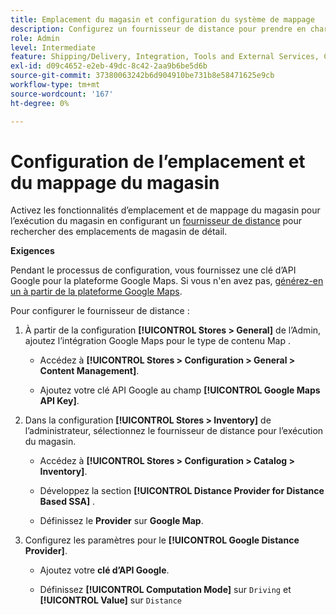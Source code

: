 ```yaml
---
title: Emplacement du magasin et configuration du système de mappage
description: Configurez un fournisseur de distance pour prendre en charge le mappage de l’emplacement du magasin dans l’interface utilisateur de storefront. Les solutions d’exécution de magasin nécessitent un fournisseur de distance pour activer la recherche de magasin de détail, ainsi que d’autres fonctionnalités de mappage et de planification pour le workflow d’exécution de bout en bout.
role: Admin
level: Intermediate
feature: Shipping/Delivery, Integration, Tools and External Services, Configuration
exl-id: d09c4652-e2eb-49dc-8c42-2aa9b6be5d6b
source-git-commit: 37380063242b6d904910be731b8e58471625e9cb
workflow-type: tm+mt
source-wordcount: '167'
ht-degree: 0%

---
```


# Configuration de l’emplacement et du mappage du magasin

Activez les fonctionnalités d’emplacement et de mappage du magasin pour l’exécution du magasin en configurant un [fournisseur de distance](https://experienceleague.adobe.com/en/docs/commerce-admin/inventory/configuration/distance-priority-algorithm) pour rechercher des emplacements de magasin de détail.

**Exigences**

Pendant le processus de configuration, vous fournissez une clé d’API Google pour la plateforme Google Maps. Si vous n&#39;en avez pas, [générez-en un à partir de la plateforme Google Maps](https://experienceleague.adobe.com/en/docs/commerce-admin/inventory/configuration/distance-priority-algorithm#configure-google-maps).

Pour configurer le fournisseur de distance :

1. À partir de la configuration **[!UICONTROL Stores > General]** de l’Admin, ajoutez l’intégration Google Maps pour le type de contenu Map .

   - Accédez à **[!UICONTROL Stores > Configuration  > General > Content Management]**.

   - Ajoutez votre clé API Google au champ **[!UICONTROL Google Maps API Key]**.

1. Dans la configuration **[!UICONTROL Stores > Inventory]** de l’administrateur, sélectionnez le fournisseur de distance pour l’exécution du magasin.

   - Accédez à **[!UICONTROL Stores > Configuration > Catalog > Inventory]**.

   - Développez la section **[!UICONTROL Distance Provider for Distance Based SSA]** .

   - Définissez le **Provider** sur **Google Map**.

1. Configurez les paramètres pour le **[!UICONTROL Google Distance Provider]**.

   - Ajoutez votre **clé d’API Google**.

   - Définissez **[!UICONTROL Computation Mode]** sur `Driving` et **[!UICONTROL Value]** sur `Distance`
